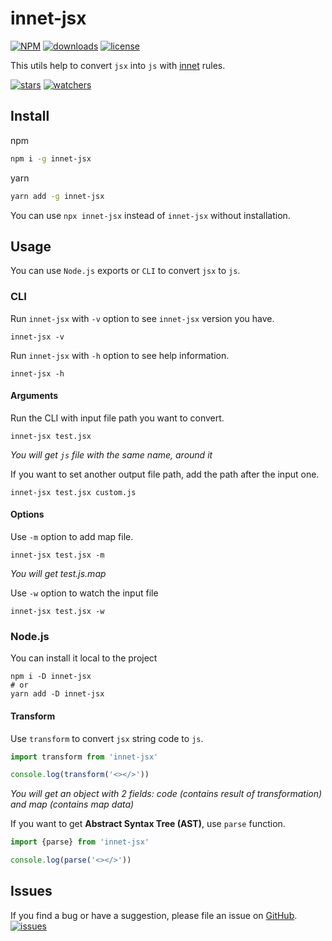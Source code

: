 # innet-jsx
[![NPM](https://img.shields.io/npm/v/innet-jsx.svg)](https://github.com/d8corp/innet-jsx/blob/main/CHANGELOG.md)
[![downloads](https://img.shields.io/npm/dm/innet-jsx.svg)](https://www.npmjs.com/package/innet-jsx)
[![license](https://img.shields.io/npm/l/innet-jsx)](https://github.com/d8corp/innet-jsx/blob/main/LICENSE)

This utils help to convert `jsx` into `js` with [innet](https://www.npmjs.com/package/innet) rules.

[![stars](https://img.shields.io/github/stars/d8corp/innet-jsx?style=social)](https://github.com/d8corp/innet-jsx/stargazers)
[![watchers](https://img.shields.io/github/watchers/d8corp/innet-jsx?style=social)](https://github.com/d8corp/innet-jsx/watchers)

## Install

npm
```bash
npm i -g innet-jsx
```

yarn
```bash
yarn add -g innet-jsx
```

You can use `npx innet-jsx` instead of `innet-jsx` without installation.

## Usage
You can use `Node.js` exports or `CLI` to convert `jsx` to `js`.

### CLI
Run `innet-jsx` with `-v` option to see `innet-jsx` version you have.
```shell
innet-jsx -v
```

Run `innet-jsx` with `-h` option to see help information.
```shell
innet-jsx -h
```

#### Arguments
Run the CLI with input file path you want to convert.
```shell
innet-jsx test.jsx
```
*You will get `js` file with the same name, around it*

If you want to set another output file path, add the path after the input one.
```shell
innet-jsx test.jsx custom.js
```

#### Options
Use `-m` option to add map file.
```shell
innet-jsx test.jsx -m
```
*You will get test.js.map*

Use `-w` option to watch the input file
```shell
innet-jsx test.jsx -w
```

### Node.js
You can install it local to the project
```shell
npm i -D innet-jsx
# or
yarn add -D innet-jsx
```

#### Transform
Use `transform` to convert `jsx` string code to `js`.
```typescript jsx
import transform from 'innet-jsx'

console.log(transform('<></>'))
```
*You will get an object with 2 fields: code (contains result of transformation) and map (contains map data)*

If you want to get **Abstract Syntax Tree (AST)**, use `parse` function.
```typescript jsx
import {parse} from 'innet-jsx'

console.log(parse('<></>'))
```

## Issues
If you find a bug or have a suggestion, please file an issue on [GitHub](https://github.com/d8corp/innet-jsx/issues).  
[![issues](https://img.shields.io/github/issues-raw/d8corp/innet-jsx)](https://github.com/d8corp/innet-jsx/issues)
